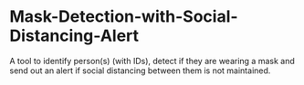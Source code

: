 # Mask-Detection-with-Social-Distancing-Alert

A tool to identify person(s) (with IDs), detect if they are wearing a mask and send out an alert if social distancing between them is not maintained.
